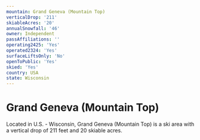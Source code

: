 ```yaml
---
mountain: Grand Geneva (Mountain Top)
verticalDrop: '211'
skiableAcres: '20'
annualSnowfall: '46'
owner: Independent
passAffiliations: ''
operating2425: 'Yes'
operated2324: 'Yes'
surfaceLiftsOnly: 'No'
openToPublic: 'Yes'
skied: 'Yes'
country: USA
state: Wisconsin
---
```


# Grand Geneva (Mountain Top)

Located in U.S. - Wisconsin, Grand Geneva (Mountain Top) is a ski area with a vertical drop of 211 feet and 20 skiable acres.
